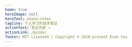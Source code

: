 ```yaml
---
home: true
heroImage: null
heroText: ooooo-notes
tagline: 个人学习的技术笔记
actionText: 笔记大纲 →
actionLink: /guide/
footer: MIT Licensed | Copyright © 2018-present Evan You
---
```

